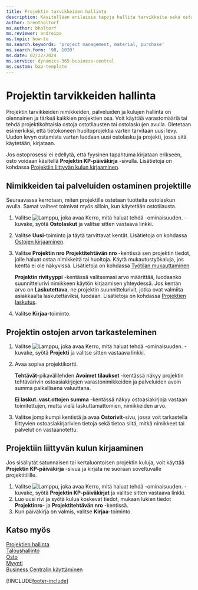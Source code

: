 ```yaml
---
title: Projektin tarvikkeiden hallinta
description: Käsitellään erilaisia tapoja hallita tarvikkeita sekä ostaa materiaaleja ja palveluja projekteihin.
author: brentholtorf
ms.author: bholtorf
ms.reviewer: andreipa
ms.topic: how-to
ms.search.keywords: 'project management, material, purchase'
ms.search.form: '98, 1020'
ms.date: 02/22/2024
ms.service: dynamics-365-business-central
ms.custom: bap-template
---
```

# Projektin tarvikkeiden hallinta

Projektin tarvikkeiden nimikkeiden, palveluiden ja kulujen hallinta on olennainen ja tärkeä kaikkien projektien osa. Voit käyttää varastomääriä tai tehdä projektikohtaisia ostoja ostotilausten tai ostolaskujen avulla. Oletetaan esimerkiksi, että tietokoneen huoltoprojektia varten tarvitaan uusi levy. Uuden levyn ostamista varten luodaan uusi ostolasku ja projekti, jossa sitä käytetään, kirjataan.

Jos ostoprosessi ei edellytä, että fyysinen tapahtuma kirjataan erikseen, osto voidaan käsitellä **Projektin KP-päiväkirja** -sivulla. Lisätietoja on kohdassa [Projektiin liittyvän kulun kirjaaminen](projects-how-manage-project-supplies.md#to-post-a-project-related-expense).

## Nimikkeiden tai palveluiden ostaminen projektille

Seuraavassa kerrotaan, miten projektille ostetaan tuotteita ostolaskun avulla. Samat vaiheet toimivat myös silloin, kun käytetään ostotilausta.  

1. Valitse ![Lamppu, joka avaa Kerro, mitä haluat tehdä -ominaisuuden.](media/ui-search/search_small.png "Kerro, mitä haluat tehdä") -kuvake, syötä **Ostolaskut** ja valitse sitten vastaava linkki.  
2. Valitse **Uusi**-toiminto ja täytä tarvittavat kentät. Lisätietoja on kohdassa [Ostojen kirjaaminen](purchasing-how-record-purchases.md).
3. Valitse **Projektin nro** **Projektitehtävän nro** -kentissä sen projektin tiedot, jolle haluat ostaa nimikkeitä tai huoltoja. Käytä mukautustyökaluja, jos kenttä ei ole näkyvissä. Lisätietoja on kohdassa [Työtilan mukauttaminen](ui-personalization-user.md).

    **Projektin rivityyppi** -kentässä valitsemasi arvo määrittää, luodaanko suunnittelurivi nimikkeen käytön kirjaamisen yhteydessä. Jos kentän arvo on **Laskutettava**, ne projektin suunnittelurivit, jotka ovat valmiita asiakkaalta laskutettaviksi, luodaan. Lisätietoja on kohdassa [Projektien laskutus](projects-how-invoice-jobs.md).
4. Valitse **Kirjaa**-toiminto.

## Projektin ostojen arvon tarkasteleminen

1. Valitse ![Lamppu, joka avaa Kerro, mitä haluat tehdä -ominaisuuden.](media/ui-search/search_small.png "Kerro, mitä haluat tehdä") -kuvake, syötä **Projekti** ja valitse sitten vastaava linkki.
2. Avaa sopiva projektikortti.

    **Tehtävät**-pikavälilehden **Avoimet tilaukset** -kentässä näkyy projektin tehtävärivin ostoasiakirjojen varastonimikkeiden ja palveluiden avoin summa paikallisena valuuttana.  

    **Ei laskut. vast.ottojen summa** -kentässä näkyy ostoasiakirjoja vastaan toimitettujen, mutta vielä laskuttamattomien, nimikkeiden arvo.  
3. Valitse jompikumpi kentistä ja avaa **Ostorivit**-sivu, jossa voit tarkastella liittyvien ostoasiakirjarivien tietoja sekä tietoa siitä, mitkä nimikkeet tai palvelut on vastaanotettu.

## Projektiin liittyvän kulun kirjaaminen

Jos sisällytät satunnaisen tai kertaluontoisen projektin kuluja, voit käyttää **Projektin KP-päiväkirja** -sivua ja kirjata ne suoraan soveltuvalle projektitilille.

1. Valitse ![Lamppu, joka avaa Kerro, mitä haluat tehdä -ominaisuuden.](media/ui-search/search_small.png "Kerro, mitä haluat tehdä") -kuvake, syötä **Projektin KP-päiväkirjat** ja valitse sitten vastaava linkki.  
2. Luo uusi rivi ja syötä kulua koskevat tiedot, mukaan lukien tiedot **Projektinro**- ja **Projektitehtävän nro** -kentissä.  
3. Kun päiväkirja on valmis, valitse **Kirjaa**-toiminto.

## Katso myös

[Projektien hallinta](projects-manage-projects.md)  
[Taloushallinto](finance.md)  
[Osto](purchasing-manage-purchasing.md)  
[Myynti](sales-manage-sales.md)  
[Business Centralin käyttäminen](ui-work-product.md)  

[!INCLUDE[footer-include](includes/footer-banner.md)]
